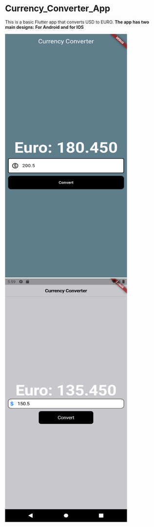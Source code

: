 # Currency_Converter_App
This is a basic Flutter app that converts USD to EURO. <b>
The app has two main designs:
For Android and for IOS

<img src="Android_version.png" alt="Android" width="400" height = "800"/>
<img src="Apple_version.png" alt="Apple" width="400" height = "800"/>
